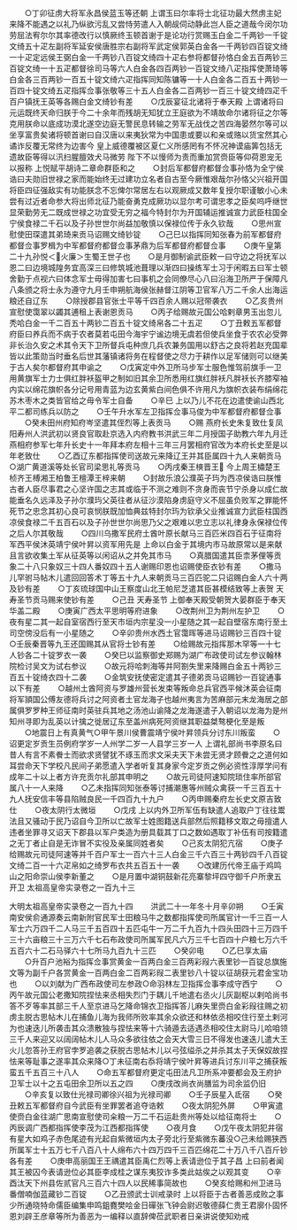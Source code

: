 <!-- { "loadSidebar": true } -->
　　○丁卯征虏大将军永昌侯蓝玉等还朝  上谓玉曰尔率将士北征功最大然虏主妃来降不能遇之以礼乃纵欲污乱又尝恃劳遣人入朝觇伺动静此岂人臣之道哉今闵尔功劳屈法宥尔尔其率德改行以慎厥终玉顿首谢于是论功行赏赐玉白金二千两钞一千锭文绮五十疋左副将军延安侯唐胜宗右副将军武定侯郭英白金各一千两钞四百锭文绮一十疋定远侯王弼白金一千两钞八百锭文绮四十疋右参将都督孙恪白金五百两钞三百锭文绮一十五疋都督徐司马等六人白金各四百两钞一百锭文绮八疋指挥使萧琦等白金各三百两钞一百五十锭文绮六疋指挥同知陈镛等一十人白金各二百五十两钞一百四十锭文绮五疋指挥佥事张敬等三十五人白金各二百两钞一百三十锭文绮四疋千百户镇抚王英等各赐白金文绮钞有差
　　○戊辰宴征北诸将于奉天殿  上谓诸将曰元运既终天命归朕于今二十余年而残胡无知犹立王庭欲为不靖故命尔诸将征之尔等克用朕命以底成功漠北遂空边庭无警民息转输之劳军无战伐之苦四海晏然尔等可以坐享富贵矣诸将顿首谢曰自汉唐以来夷狄常为中国患或要以和亲或赂以货宝然其心谲诈反覆无常终为边害今  皇上威德覆被区夏仁义所感罔有不怀况神谟庙筭包括无遗故臣等得以汛扫腥膻效犬马微劳  陛下不以慢师为责而重加赏赍臣等仰荷恩宠无以报称  上悦赋平胡诗二章命群臣和之
　　○封后军都督府都督佥事孙恪为全宁侯诰曰夫勋旧世禄之家而能始终无过建功立名者自古至今厥惟艰哉尔孙恪父兴祖开国将臣四征强敌实有功能朕念不忘俾尔常居左右以观厥成又数年复授尔职谨敏小心未尝有过近者命参大将出师北征乃能奋勇克成厥功以显尔考可谓忠孝之臣矣呜呼继世显荣勤劳无二既成世禄之功宜受无穷之福今特封尔为开国辅运推诚宣力武臣柱国全宁侯食禄二千石以及子孙世世尔尚益加敬慎以保禄位传于永久钦哉
　　○思州宣慰使田琛遣其弟琦来贡马诏赐文绮钞锭
　　○己巳以指挥同知张春为前军都督府都督佥事罗楫为中军都督府都督佥事茅鼎为后军都督府都督佥事
　　○庚午皇第二十九孙悦＜火廉＞生蜀王世子也
　　○是月御制谕武臣敕一曰守边之将抚军以恩二曰边境城隍务宜高深三曰修筑城池葺理以渐四曰操练军士习于闲暇五曰军士顿舍勤于点视六曰体念军士毋得加害七曰事机之会同僚尽心八曰沿海卫所严于保障凡八条颁之将士永为遵守九月壬申朔航海侯张赫督江阴等卫官军八万二千余人出海运粮还自辽东
　　○除授郡县官张士平等千四百余人赐以冠带袭衣
　　○乙亥贵州宣慰使霭翠以蠲其逋租上表谢恩贡马
　　○丙子给赐故元国公哈剌章男玉出忽儿秃哈白金一千二百五十两钞二百五十锭文绮帛各二十五疋
　　○丁丑敕五军都督府臣曰养兵而不病于农者莫若屯田今海宇宁谧边境无虞若但使兵坐食于农农必受弊非长治久安之术其令天下卫所督兵屯种庶几兵农兼务国用以舒古之良将若赵充国辈皆以此策勋当时垂名后世其藩镇诸将务在程督使之尽力于耕作以足军储则可以继美于古人矣尔都督府其申谕之
　　○戊寅定中外卫所马步军士服色惟驾前旗手一卫用黄旗军士力士俱红胖袄盔甲之制如旧其余卫所悉用红旗红胖袄凡胖袄长齐膝窄袖内实以绵花旗帜各分记号用青蓝为边玄黄紫白间色俱不许用凡为旗帜衣装布绢绵花苏木枣木之类皆官给之毋令军士自备
　　○辛巳  上以乃儿不花在边遣使谕山西北平二都司练兵以防之
　　○壬午升水军左卫指挥佥事马俊为中军都督府都督佥事
　　○癸未田州府知府岑坚遣其侄烈等上表贡马
　　○赐  燕府长史朱复致仕复凤阳寿州人洪武初以贤良官取赴京选入内府教书洪武三年二月授国子助教六年九月迁  燕相府参军七年升长史十一年拜本府左相十三年三月罢相府官改为本府长史至是以年老致仕
　　○乙酉辽东都指挥使司送故元来降辽王并其臣属四十九人来朝贡马○湖广黄道溪等处长官司梁思礼等贡马
　　○丙戌秦王樉晋王  今上周王橚楚王桢齐王榑湘王柏鲁王檀潭王梓来朝
　　○封故乐浪公濮英子玙为西凉侯诰曰朕惟古者人臣尽事君之心坚许国之志其或临于不测之难则不贪身而丧节宁杀身以成仁故能垂名久远泽及子孙尔濮玙父英往者从征沙漠陷身虏庭守义不屈虽负败军之罪能怀死节之忠念其初心良可哀悯朕既加恤典兹特封尔玙为钦承父业推诚宣力武臣柱国西凉侯食禄二千五百石以及子孙世世尔尚思乃父之艰难以忠立志以礼律身永保禄位传之后人尔其敬哉
　　○四川乌撒军民府土酋叶原长献马三百匹米四百石于征南将军西平侯沐英靖宁侯叶昇以资军用先是  上命以白金于其境内市马故原常以是来献且言欲收集土军从征英等以闲诏从之并免其市马
　　○真腊国遣其臣柰茅俚等贡象二十八只象奴三十四人番奴四十五人谢赐印恩也诏赐使臣衣钞有差
　　○撒马儿罕驸马帖木儿遣回回答术丁等五十九人来朝贡马三百匹驼二只诏赐白金人六十两及钞有差
　　○丁亥琉球国中山王察度山北王帕尼芝遣其臣甚模结致等上表贺  天寿圣节贡马赐来使钞有差
　　○己丑  天寿圣节  上御奉天殿受朝贺大晏群臣于奉天华盖二殿
　　○庚寅广西太平思明等府进象
　　○改荆州卫为荆州左护卫
　　○夜有星二其一起自室宿西行至天市垣内宗星没一小星随之其一起自壁宿东南行至土司空傍没后有一小星随之
　　○辛卯贵州水西土官霭晖等进马诏赐钞三百四十锭○壬辰秦晋等九王还国赐其从官将士钞有差
　　○给赐故元指挥那木罕等一十七人钞各二十锭罗衣一袭
　　○癸巳以监察御史郑赐为湖广布政使司试左参议翰林院检讨吴文为试右参议
　　○故元将哈刺海等并阿劄失里来降赐白金五十两钞三百五十锭绮衣四十二袭
　　○金筑安抚使密定遣其子德弟贡马诏赐钞一百锭通事以下有差
　　○越州土酋阿资与罗雄州营长发束等叛命总兵官西平候沐英会征南将军頴国公傅友德将兵讨之阿资者土官龙海子也越州夷言为苦麻部元末龙海居之部属俱罗罗种王师征南时英驻兵其地之汤池山谕降之龙海遂遣子入朝诏以龙海为是州知州寻即为乱英以计擒之徙居辽东至盖州病死阿资继其职益桀骜梗化至是叛
　　○地震日上有真黄气○甲午景川侯曹震靖宁侯叶昇领兵分讨东川叛蛮
　　○诏更定岁贡生员例府学岁一人州学二岁一人县学三岁一人  上谓礼部尚书李原名曰昔人有言不素餋士而欲求贤譬犹不琢玉而求文采夫天下未尝无贤才顾餋之之道何如耳尝命天下学校凡民间子弟愿遣入学者听复其身家今定岁贡之例必资性淳厚学问有成年二十以上者方许充贡尔礼部其申明之
　　○故元司徒阿速知院琐住率所部官属八十一人来降
　　○乙未指挥同知张泰等讨捕潮惠等州贼众禽获一千三百五十九人抚安信丰等县陷贼良民一千四百九十九户
　　○丙申赐秦府左长史文原吉致仕
　　○夜太阴行太微垣
　　○戊戌  上以内外卫所军伍有缺遣人追取户丁往往鬻法且又骚动于民乃诏自今卫所以亡故军士姓图籍送兵部然后照籍移文取之毋擅遣人违者坐罪寻又诏天下郡县以军户类造为册具载其丁口之数如遇取丁补伍有司按籍遣之无丁者止自是无诈冒不实役及亲属同姓者矣
　　○己亥太阴犯亢宿
　　○庚子给赐故元司徒阿速等并千百户军士一百六十三人白金三千六百三十两钞四千八百锭文绮二百一十六疋帛如之绮罗布衣共五百五十一袭
　　○改建历代帝王庙于鸡鸣山之阳命崇山侯李新董之
　　○是月置中湖铜鼓新花亮寨黎坪四守御千户所隶五开卫
太祖高皇帝实录卷之一百九十三


大明太祖高皇帝实录卷之一百九十四
　　洪武二十一年冬十月辛卯朔
　　○壬寅南安侯俞通源奏云南新附官民军士田粮马牛之数都指挥使司所属官计一千三百一人军士六万四千二人马三千五百四十五匹屯牛一万二千九百九十四头田四十三万四千三十六亩粮三十三万六千七石布政使司所属军民凡六万三千七百四十户粮七万六千五百六十二石马驿六十七所马九百九十三匹
　　○癸卯电
　　○乙巳享太庙
　　○升百户池裕为指挥佥事赏黄金一百两白金三百两彩叚六表里钞一百锭总旗施文等为副千户各赏黄金一百两白金二百两彩叚二表里钞八十锭以征胡获元君金宝功也
　　○以刘献为广西布政使司左参政○命羽林左卫指挥佥事李成守西宁
　　○丙午故元国公老撒知院捏怯来丞相失烈门于耦儿千地遣右丞火儿灰副枢以剌哈尚书答不歹等率其部三千人至京进马乞降命锦衣卫指挥答儿麻失里赍白金彩叚往赐之初虏主脱古思帖木儿在捕鱼儿海为我师所败率其余众欲还和林依丞相咬住行至土剌河为也速迭儿所袭击其众溃散独与捏怯来等十六骑遁去适遇丞相咬住太尉马儿哈咱领三千人来迎又以阔阔帖木儿人马众多欲往依之会天大雪三日不得发也速迭儿遣大王火儿忽答孙王府官孛罗追袭之获脱古思帖木儿以弓弦缢杀之并杀其太子天保奴故捏怯来等耻事之遂率其众来降○丁未征南右忝将靖宁侯叶昇等进兵讨东川平之捕获叛蛮五千五百三十八人
　　○命五军都督府更定屯田法凡卫所系冲要都会及王府护卫军士以十之五屯田余卫所以五之四
　　○庚戌改尚衣尚膳监为司余监仍旧
　　○辛亥复以致仕光禄司卿徐兴祖为光禄司卿
　　○壬子辰星入氐宿
　　○癸丑敕五军都督府自今武臣有坐罪罢者追夺诰敕
　　○夜太阴犯外屏
　　○甲寅遣使赍白金往湖广思南宣慰使司籴粮一万二千石运赴贵州等处以给征南将士
　　○丙辰调广西都指挥使李茂为江西都指挥使
　　○夜月食
　　○戊午夜太阴犯井宿有星大如鸡子赤色尾迹有光起自紫微垣内太子旁北行至紫微东蕃没○己未给赐狭西所属军士十五万七千八百八十人绵布六十四万四千三百匹绵花二十万八千八百斤钞各有差
　　○庚申高丽国王王禑遣其臣禹仁烈等上表请逊位于其子昌  上曰前者闻其王被囚今表请逊位必其臣李成桂之谋东夷狡诈多类此姑俟之以观其变
　　○辛酉汰天下州县佐贰官凡三百六十四人以民稀事简故也
　　○癸亥给赐和州卫进马番僧喃伽蓝藏钞二百锭
　　○乙丑颁武士训戒录时  上以将臣于古者善恶成败之事少所通晓特命儒臣编集申鸣鉏麑樊哙金日磾张飞钟会尉迟敬德薛仁贵王君廓仆固怀恩刘辟王彦章等所为善恶为一编释以直辞俾莅武职者日亲讲说使知劝戒

